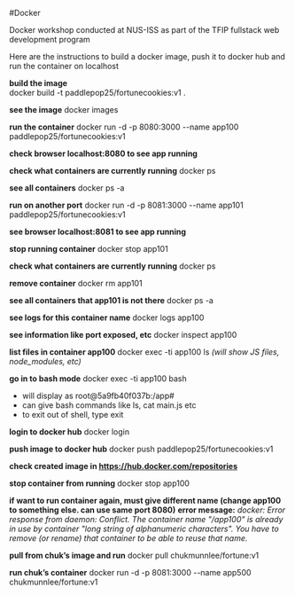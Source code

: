 #Docker

Docker workshop conducted at NUS-ISS as part of the TFIP fullstack web development program

Here are the instructions to build a docker image, push it to docker hub and run the container on localhost

**build the image**
<br />
docker build -t paddlepop25/fortunecookies:v1 .

**see the image**
docker images

**run the container**
docker run -d -p 8080:3000 --name app100 paddlepop25/fortunecookies:v1

**check browser localhost:8080 to see app running**

**check what containers are currently running**
docker ps

**see all containers**
docker ps -a

**run on another port**
docker run -d -p 8081:3000 --name app101 paddlepop25/fortunecookies:v1

**see browser localhost:8081 to see app running**

**stop running container**
docker stop app101

**check what containers are currently running**
docker ps

**remove container**
docker rm app101

**see all containers that app101 is not there**
docker ps -a

**see logs for this container name**
docker logs app100

**see information like port exposed, etc**
docker inspect app100

**list files in container app100**
docker exec -ti app100 ls
_(will show JS files, node_modules, etc)_

**go in to bash mode**
docker exec -ti app100 bash

- will display as root@5a9fb40f037b:/app#
- can give bash commands like ls, cat main.js etc
- to exit out of shell, type exit

**login to docker hub**
docker login

**push image to docker hub**
docker push paddlepop25/fortunecookies:v1

**check created image in https://hub.docker.com/repositories**

**stop container from running**
docker stop app100

**if want to run container again, must give different name (change app100 to something else. can use same port 8080)**
**error message:**
_docker: Error response from daemon: Conflict. The container name "/app100" is already in use by container "long string of alphanumeric characters". You have to remove (or rename) that container to be able to reuse that name._

**pull from chuk’s image and run**
docker pull chukmunnlee/fortune:v1

**run chuk’s container**
docker run -d -p 8081:3000 --name app500 chukmunnlee/fortune:v1
